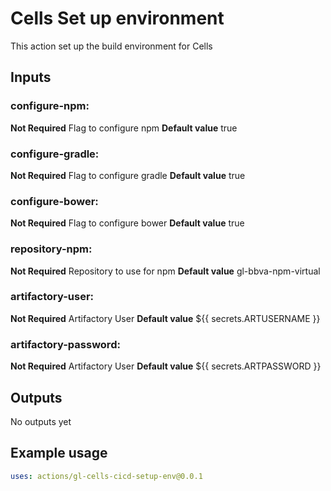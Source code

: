 # Cells Set up environment
This action set up the build environment for Cells
## Inputs

### configure-npm:
**Not Required** Flag to configure npm
**Default value** true
### configure-gradle:
**Not Required** Flag to configure gradle
**Default value** true
### configure-bower:
**Not Required** Flag to configure bower
**Default value** true
### repository-npm:
**Not Required** Repository to use for npm
**Default value** gl-bbva-npm-virtual
### artifactory-user:
**Not Required** Artifactory User
**Default value** ${{ secrets.ARTUSERNAME }}
### artifactory-password:
**Not Required** Artifactory User
**Default value** ${{ secrets.ARTPASSWORD }}

## Outputs

No outputs yet

## Example usage

```yaml
uses: actions/gl-cells-cicd-setup-env@0.0.1
```